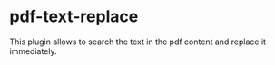 # pdf-text-replace
This plugin allows to search the text in the pdf content and replace it immediately.
